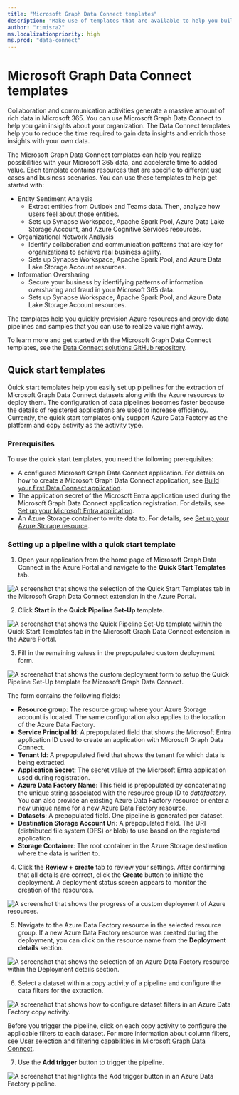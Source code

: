 ```yaml
---
title: "Microsoft Graph Data Connect templates"
description: "Make use of templates that are available to help you build Microsoft Graph Data Connect solutions."
author: "rimisra2"
ms.localizationpriority: high
ms.prod: "data-connect"
---
```


# Microsoft Graph Data Connect templates

Collaboration and communication activities generate a massive amount of rich data in Microsoft 365. You can use Microsoft Graph Data Connect to help you gain insights about your organization. The Data Connect templates help you to reduce the time required to gain data insights and enrich those insights with your own data.

The Microsoft Graph Data Connect templates can help you realize possibilities with your Microsoft 365 data, and accelerate time to added value. Each template contains resources that are specific to different use cases and business scenarios. You can use these templates to help get started with:

- Entity Sentiment Analysis
  - Extract entities from Outlook and Teams data. Then, analyze how users feel about those entities.
  - Sets up Synapse Workspace, Apache Spark Pool, Azure Data Lake Storage Account, and Azure Cognitive Services resources.
- Organizational Network Analysis
  - Identify collaboration and communication patterns that are key for organizations to achieve real business agility.
  - Sets up Synapse Workspace, Apache Spark Pool, and Azure Data Lake Storage Account resources.
- Information Oversharing
  - Secure your business by identifying patterns of information oversharing and fraud in your Microsoft 365 data.
  - Sets up Synapse Workspace, Apache Spark Pool, and Azure Data Lake Storage Account resources.

The templates help you quickly provision Azure resources and provide data pipelines and samples that you can use to realize value right away.

To learn more and get started with the Microsoft Graph Data Connect templates, see the [Data Connect solutions GitHub repository](https://github.com/microsoftgraph/dataconnect-solutions/tree/main).

## Quick start templates

Quick start templates help you easily set up pipelines for the extraction of Microsoft Graph Data Connect datasets along with the Azure resources to deploy them. The configuration of data pipelines becomes faster because the details of registered applications are used to increase efficiency. Currently, the quick start templates only support Azure Data Factory as the platform and copy activity as the activity type.

### Prerequisites

To use the quick start templates, you need the following prerequisites:

- A configured Microsoft Graph Data Connect application. For details on how to create a Microsoft Graph Data Connect application, see [Build your first Data Connect application](/graph/data-connect-quickstart?tabs=AzureSynapsePipeline%2CMicrosoft365).
- The application secret of the Microsoft Entra application used during the Microsoft Graph Data Connect application registration. For details, see [Set up your Microsoft Entra application](/graph/data-connect-quickstart?tabs=NewConsentFlow%2CPAMMicrosoft365%2CAzureSynapsePipeline&tutorial-step=2).
- An Azure Storage container to write data to. For details, see [Set up your Azure Storage resource](/graph/data-connect-quickstart?tabs=NewConsentFlow%2CPAMMicrosoft365%2CAzureSynapsePipeline&tutorial-step=3).

### Setting up a pipeline with a quick start template

1) Open your application from the home page of Microsoft Graph Data Connect in the Azure Portal and navigate to the **Quick Start Templates** tab.

![A screenshot that shows the selection of the Quick Start Templates tab in the Microsoft Graph Data Connect extension in the Azure Portal.](images/data-connect-templates-quickstart-1.png)

2) Click **Start** in the **Quick Pipeline Set-Up** template.

![A screenshot that shows the Quick Pipeline Set-Up template within the Quick Start Templates tab in the Microsoft Graph Data Connect extension in the Azure Portal.](images/data-connect-templates-quickstart-2.png)

3) Fill in the remaining values in the prepopulated custom deployment form.

![A screenshot that shows the custom deployment form to setup the Quick Pipeline Set-Up template for Microsoft Graph Data Connect.](images/data-connect-templates-quickstart-3.png)

The form contains the following fields:
- **Resource group**: The resource group where your Azure Storage account is located. The same configuration also applies to the location of the Azure Data Factory.
- **Service Principal Id**: A prepopulated field that shows the Microsoft Entra application ID used to create an application with Microsoft Graph Data Connect.
- **Tenant Id**: A prepopulated field that shows the tenant for which data is being extracted.
- **Application Secret**: The secret value of the Microsoft Entra application used during registration.
- **Azure Data Factory Name**: This field is prepopulated by concatenating the unique string associated with the resource group ID to *datafactory*. You can also provide an existing Azure Data Factory resource or enter a new unique name for a new Azure Data Factory resource.
- **Datasets**: A prepopulated field. One pipeline is generated per dataset.
- **Destination Storage Account Uri**: A prepopulated field. The URI (distributed file system (DFS) or blob) to use based on the registered application.
- **Storage Container**: The root container in the Azure Storage destination where the data is written to. 

4) Click the **Review + create** tab to review your settings. After confirming that all details are correct, click the **Create** button to initiate the deployment. A deployment status screen appears to monitor the creation of the resources.

![A screenshot that shows the progress of a custom deployment of Azure resources.](images/data-connect-templates-quickstart-4.png)

5) Navigate to the Azure Data Factory resource in the selected resource group. If a new Azure Data Factory resource was created during the deployment, you can click on the resource name from the **Deployment details** section.

![A screenshot that shows the selection of an Azure Data Factory resource within the Deployment details section.](images/data-connect-templates-quickstart-6.png)

6) Select a dataset within a copy activity of a pipeline and configure the data filters for the extraction.

![A screenshot that shows how to configure dataset filters in an Azure Data Factory copy activity.](images/data-connect-templates-quickstart-5.png)

Before you trigger the pipeline, click on each copy activity to configure the applicable filters to each dataset. For more information about column filters, see [User selection and filtering capabilities in Microsoft Graph Data Connect](/graph/data-connect-filtering).

7) Use the **Add trigger** button to trigger the pipeline.

![A screenshot that highlights the Add trigger button in an Azure Data Factory pipeline.](images/data-connect-templates-quickstart-7.png)
